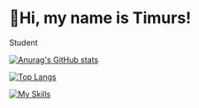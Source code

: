 # 👋Hi, my name is Timurs!
<p>Student</p>

[![Anurag's GitHub stats](https://github-readme-stats.vercel.app/api?username=19383562965&show_icons=true&theme=radical)](https://github.com/19383562965/github-readme-stats)

[![Top Langs](https://github-readme-stats.vercel.app/api/top-langs/?username=19383562965)](https://github.com/19383562965/github-readme-stats)

[![My Skills](https://skillicons.dev/icons?i=js,html,css,wasm)](https://skillicons.dev)
